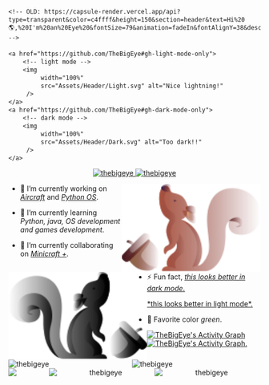 <!-- ----------------------------------------------------------------------- Main README ----------------------------------------------------------------------------->

<!-- Text header -->
<p align="center">
    
    <!-- OLD: https://capsule-render.vercel.app/api?type=transparent&color=c4ffff&height=150&section=header&text=Hi%20🌎,%20I'm%20an%20Eye%20&fontSize=79&animation=fadeIn&fontAlignY=38&desc=An%20eye%20high%20on%20caffeine%20having%20fun%20with%20programming&descAlignY=75&descAlign=50&descSize=22 -->
    
    <a href="https://github.com/TheBigEye#gh-light-mode-only">
        <!-- light mode -->
        <img
             width="100%"
             src="Assets/Header/Light.svg" alt="Nice lightning!"
         />
    </a>
    <a href="https://github.com/TheBigEye#gh-dark-mode-only">
        <!-- dark mode -->
        <img
             width="100%"
             src="Assets/Header/Dark.svg" alt="Too dark!!"
         />
    </a>
</p>

<!-- Views -->
<p align="center"> 
     <a href="https://github.com/TheBigEye#gh-light-mode-only"> <!-- light mode -->
          <img 
               src="https://komarev.com/ghpvc/?username=TheBigEye&label=Views&style=for-the-badge" 
               alt="thebigeye" 
          />
     </a>
     <a href="https://github.com/TheBigEye#gh-dark-mode-only"> <!-- dark mode -->
          <img 
               src="https://komarev.com/ghpvc/?username=TheBigEye&label=Views&color=000000&style=for-the-badge" 
               alt="thebigeye" 
          />
     </a>
</p>

<!-- Light or dark according to the github theme that the user has when viewing it -->

 <!-- light mode -->
<img 
     width="55%"
     align="right"
     src="Assets/Squirrel/Light.svg#gh-light-mode-only"
     title="Yay!, Lot views!!"
/>

 <!-- Dark mode -->
<img 
     width="55%"
     align="left"
     src="Assets/Squirrel/Dark.svg#gh-dark-mode-only" 
     title="Hey, who turned off the lights?" 
/>

<!-- ----------------------------------------------------------------------------------------------------------------------------------------------------------------->
- 🔭 I’m currently working on *[Aircraft](https://github.com/TheBigEye/Aircraft)* and *[Python OS](https://github.com/TheBigEye/Python-OS)*.

- 🌱 I’m currently learning *Python, java, OS development and games development*.

- 👯 I’m currently collaborating on *[Minicraft +](https://github.com/MinicraftPlus/minicraft-plus-revived)*.

- ⚡ Fun fact, 
<a href="https://github.com/TheBigEye#gh-light-mode-only">  <!-- light mode -->
*this looks better in dark mode*. 
</a> 
<a href="https://github.com/TheBigEye#gh-dark-mode-only">  <!-- Dark mode -->
*this looks better in light mode*.
</a> 

- 🎨 Favorite color *green*.

<!-- ----------------------------------------------------------------------------------------------------------------------------------------------------------------->

<!-- User stats -->
<p align="left">
     <a href="https://github.com/TheBigEye#gh-light-mode-only">
          <!-- Light mode -->
          <img
               width="49%"
               align="left"
               src="https://github-readme-stats.vercel.app/api?username=thebigeye&layout=compact&show_icons=true&theme=light&custom_title=&hide_border=true"
               alt="thebigeye"
          />
     </a>
     <a href="https://github.com/TheBigEye#gh-dark-mode-only">
          <!-- Dark mode -->
          <img
               width="49%"
               align="left"
               src="https://github-readme-stats.vercel.app/api?username=thebigeye&show_icons=true&bg_color=0d1117&title_color=cccccc&text_color=a0a0a0&icon_color=aaaaaa&custom_title=&hide_border=true"
               alt="thebigeye"
          />
     </a>
</p>
<!-- ----------------------------------------------------------------------------------------------------------------------------------------------------------------->

<!-- Top langs used -->
<p align="center">
    <a href="https://github.com/TheBigEye#gh-light-mode-only">
        <!-- Light mode -->
        <img 
             width="42%"
             align="right"
             src="https://github-readme-stats.vercel.app/api/top-langs?username=TheBigEye&layout=compact&theme=light&custom_title=&hide_border=true&langs_count=6"
             alt="thebigeye"
         />
    </a>
    <a href="https://github.com/TheBigEye#gh-dark-mode-only">
        <!-- Dark mode -->
        <img
             width="42%"
             align="right"
             src="https://github-readme-stats.vercel.app/api/top-langs?username=TheBigEye&layout=compact&bg_color=0d1117&title_color=cccccc&text_color=a0a0a0&icon_color=aaaaaa&custom_title=&hide_border=true&langs_count=6"
             alt="thebigeye"
         />
    </a>
</p>
<!-- ----------------------------------------------------------------------------------------------------------------------------------------------------------------->

<!-- Contributions -->
<a href="https://github.com/TheBigEye#gh-light-mode-only">
     <!-- Light mode -->
     <img 
          alt="TheBigEye's Activity Graph" 
          src="https://activity-graph.herokuapp.com/graph?username=TheBigEye&bg_color=ffffff&color=0d0d0d&area_color=3992cb&area=true&line=45b6fe&point=3992cb&hide_title=true&hide_border=true" 
     />
</a>
<a href="https://github.com/TheBigEye#gh-dark-mode-only">
     <!-- Dark mode -->
     <img 
          alt="TheBigEye's Activity Graph." 
          src="https://activity-graph.herokuapp.com/graph?username=TheBigEye&bg_color=0d1117&color=a0a0a0&area_color=4f4f4f&area=true&line=000000&point=4f4f4f&hide_title=true&hide_border=true" 
     />
</a>

<!-- ---------------------------------------------------------------------------- END -------------------------------------------------------------------------------->
![](https://hit.yhype.me/github/profile?user_id=63316583)
